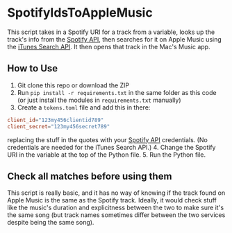 # SpotifyIdsToAppleMusic
This script takes in a Spotify URI for a track from a variable, looks up the track's info from the [Spotify API](https://developer.spotify.com/documentation/web-api/), then searches for it on Apple Music using the [iTunes Search API](https://developer.apple.com/library/archive/documentation/AudioVideo/Conceptual/iTuneSearchAPI/Searching.html#//apple_ref/doc/uid/TP40017632-CH5-SW1). It then opens that track in the Mac's Music app.
## How to Use
1. Git clone this repo or download the ZIP
2. Run `pip install -r requirements.txt` in the same folder as this code (or just install the modules in `requirements.txt` manually)
3. Create a `tokens.toml` file and add this in there:
```toml
client_id="123my456clientid789"
client_secret="123my456secret789"
```
replacing the stuff in the quotes with your [Spotify API](https://developer.spotify.com/dashboard/) credentials. (No credentials are needed for the iTunes Search API.)
4. Change the Spotify URI in the variable at the top of the Python file.
5. Run the Python file.
## Check all matches before using them
This script is really basic, and it has no way of knowing if the track found on Apple Music is the same as the Spotify track. Ideally, it would check stuff like the music's duration and explicitness between the two to make sure it's the same song (but track names sometimes differ between the two services despite being the same song).
